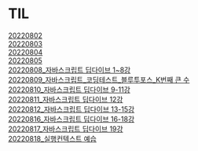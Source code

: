 # TIL

[20220802](./20220802.md) <br>
[20220803](./20220803.md) <br>
[20220804](./20220804.md) <br>
[20220805](./20220805.md) <br>
[20220808_자바스크립트 딥다이브 1~8강](./20220808.md) <br>
[20220809_자바스크립트_코딩테스트_블루투포스_K번째 큰 수](./20220809.md) <br>
[20220810_자바스크립트 딥다이브 9-11강](./20220810.md) <br>
[20220811_자바스크립트 딥다이브 12강](./20220811.md) <br>
[20220812_자바스크립트 딥다이브 13-15강](./20220812.md) <br>
[20220816_자바스크립트 딥다이브 16-18강](./20220816.md) <br>
[20220817_자바스크립트 딥다이브 19강](./20220817.md) <br>
[20220818_실행컨텍스트 예습](./20220818.md) <br>
